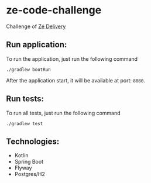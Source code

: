 # ze-code-challenge
Challenge of [Zé Delivery](https://bit.ly/3Hl2RMU)

## Run application:
To run the application, just run the following command

`./gradlew bootRun`

After the application start, it will be available at port: `8080`.

## Run tests:
To run all tests, just run the following command

`./gradlew test`

## Technologies:
* Kotlin
* Spring Boot
* Flyway
* Postgres/H2